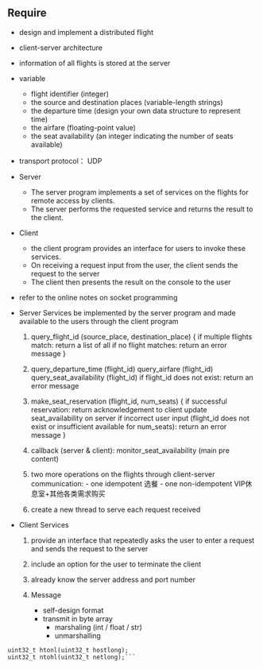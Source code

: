 ## Require
+ design and implement a distributed flight 
+ client-server architecture
+  information of all flights is stored at the server
+ variable
	+  flight identifier (integer)
	+  the source and destination places (variable-length strings)
	+  the departure time (design your own data structure to represent time)
	+  the airfare (floating-point value)
	+  the seat availability (an integer indicating the number of seats available)
+ transport protocol： UDP
+ Server
	+ The server program implements a set of services on the flights for remote access by clients. 
	 + The server performs the requested service and returns the result to the client.
+ Client
	+ the client program provides an interface for users to invoke these services.
	+ On receiving a request input from the user, the client sends the request to the server
	+ The client then presents the result on the console to the user
	
+ refer to the online notes on socket programming 

+ Server Services
 be implemented by the server program and made available to the users through the client program
	1. query_flight_id (source_place, destination_place) {
    if multiple flights match:
        return a list of all
    if no flight matches:
        return an error message
}

	2. query_departure_time (flight_id)
    query_airfare (flight_id)
    query_seat_availability (flight_id)
    if flight_id does not exist:
        return an error message

	3. make_seat_reservation (flight_id, num_seats) {
    		if successful reservation:
        		return acknowledgement to client
        		update seat_availability on server 
    		if incorrect user input (flight_id does not exist or insufficient available for num_seats):
        		return an error message
}

	4. callback (server & client): monitor_seat_availability (main pre content)
	5. two more operations on the flights through client-server communication:
    		- one idempotent 选餐
    		- one non-idempotent VIP休息室+其他各类需求购买
	6. create a new thread to serve each request received

+ Client Services
	1. provide an interface that repeatedly asks the user to enter a request and sends the request to the server

	2. include an option for the user to terminate the client

	3. already know the server address and port number

	4. Message

		+ self-design format
		+ transmit in byte array
			+ marshaling (int / float / str)
			+ unmarshalling
 ```#include <netinet/in.h>
 uint32_t htonl(uint32_t hostlong);
 uint32_t ntohl(uint32_t netlong);```
